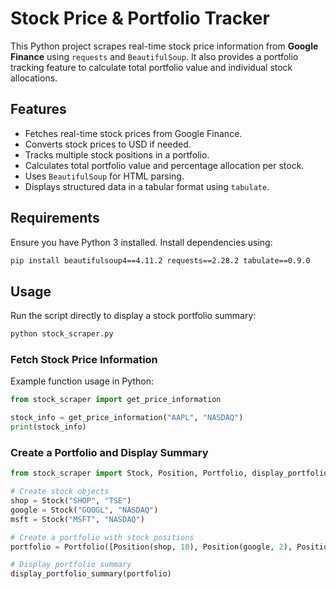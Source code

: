 # Stock Price & Portfolio Tracker

This Python project scrapes real-time stock price information from **Google Finance** using `requests` and `BeautifulSoup`. It also provides a portfolio tracking feature to calculate total portfolio value and individual stock allocations.

## Features

- Fetches real-time stock prices from Google Finance.
- Converts stock prices to USD if needed.
- Tracks multiple stock positions in a portfolio.
- Calculates total portfolio value and percentage allocation per stock.
- Uses `BeautifulSoup` for HTML parsing.
- Displays structured data in a tabular format using `tabulate`.

## Requirements

Ensure you have Python 3 installed. Install dependencies using:

```bash
pip install beautifulsoup4==4.11.2 requests==2.28.2 tabulate==0.9.0
```

## Usage

Run the script directly to display a stock portfolio summary:

```bash
python stock_scraper.py
```

### Fetch Stock Price Information

Example function usage in Python:

```python
from stock_scraper import get_price_information

stock_info = get_price_information("AAPL", "NASDAQ")
print(stock_info)
```

### Create a Portfolio and Display Summary

```python
from stock_scraper import Stock, Position, Portfolio, display_portfolio_summary

# Create stock objects
shop = Stock("SHOP", "TSE")
google = Stock("GOOGL", "NASDAQ")
msft = Stock("MSFT", "NASDAQ")

# Create a portfolio with stock positions
portfolio = Portfolio([Position(shop, 10), Position(google, 2), Position(msft, 6)])

# Display portfolio summary
display_portfolio_summary(portfolio)
```
